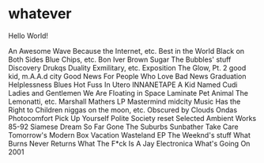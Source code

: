 whatever
========
Hello World!

An Awesome Wave
Because the Internet, etc.
Best in the World
Black on Both Sides
Blue Chips, etc.
Bon Iver
Brown Sugar
The Bubbles' stuff
Discovery
Drukqs
Duality
Exmilitary, etc.
Exposition
The Glow, Pt. 2
good kid, m.A.A.d city
Good News For People Who Love Bad News
Graduation
Helplessness Blues
Hot Fuss
In Utero
INNANETAPE
A Kid Named Cudi
Ladies and Gentlemen We Are Floating in Space
Laminate Pet Animal
The Lemonatti, etc.
Marshall Mathers LP
Mastermind
midcity
Music Has the Right to Children
niggas on the moon, etc.
Obscured by Clouds
Ondas
Photocomfort
Pick Up Yourself
Polite Society
reset
Selected Ambient Works 85-92
Siamese Dream
So Far Gone
The Suburbs
Sunbather 
Take Care
Tomorrow's Modern Box
Vacation Wasteland EP
The Weeknd's stuff
What Burns Never Returns
What The F*ck Is A Jay Electronica
What's Going On
2001
